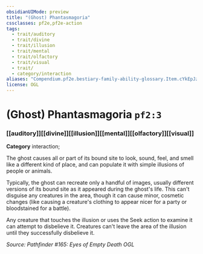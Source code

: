 ```yaml
---
obsidianUIMode: preview
title: "(Ghost) Phantasmagoria"
cssclasses: pf2e,pf2e-action
tags:
  - trait/auditory
  - trait/divine
  - trait/illusion
  - trait/mental
  - trait/olfactory
  - trait/visual
  - trait/
  - category/interaction
aliases: "Compendium.pf2e.bestiary-family-ability-glossary.Item.cYkEpJzpMu3mCrFc"
license: OGL
---
```

# (Ghost) Phantasmagoria `pf2:3`

### [[auditory]][[divine]][[illusion]][[mental]][[olfactory]][[visual]]

**Category** interaction; 




The ghost causes all or part of its bound site to look, sound, feel, and smell like a different kind of place, and can populate it with simple illusions of people or animals.

Typically, the ghost can recreate only a handful of images, usually different versions of its bound site as it appeared during the ghost's life. This can't disguise any creatures in the area, though it can cause minor, cosmetic changes (like causing a creature's clothing to appear nicer for a party or bloodstained for a battle).

Any creature that touches the illusion or uses the Seek action to examine it can attempt to disbelieve it. Creatures can't leave the area of the illusion until they successfully disbelieve it.

*Source: Pathfinder #165: Eyes of Empty Death*
*OGL*